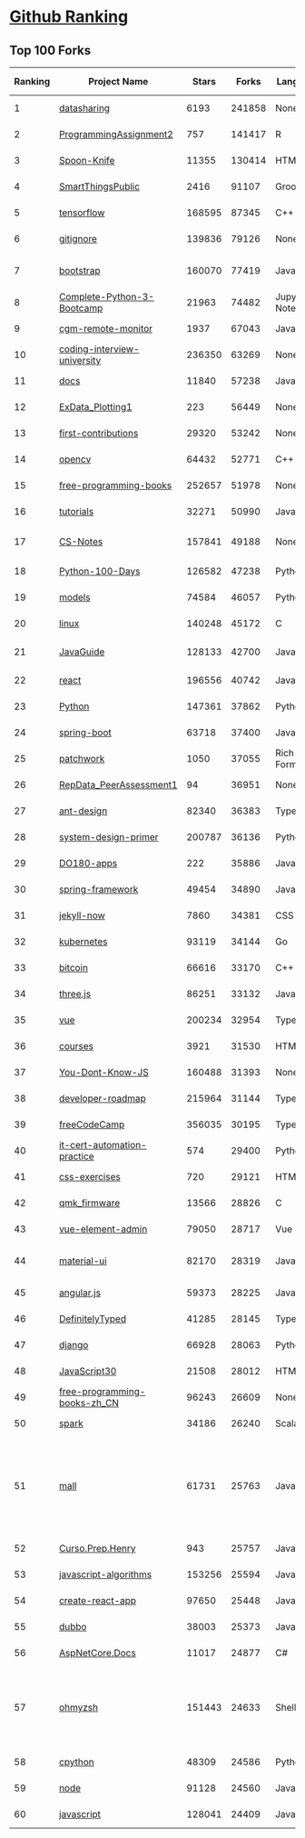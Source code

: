 [Github Ranking](../README.md)
==========

## Top 100 Forks

| Ranking | Project Name | Stars | Forks | Language | Open Issues | Description | Last Commit |
| ------- | ------------ | ----- | ----- | -------- | ----------- | ----------- | ----------- |
| 1 | [datasharing](https://github.com/jtleek/datasharing) | 6193 | 241858 | None | 296 | The Leek group guide to data sharing  | 2022-10-22T15:43:57Z |
| 2 | [ProgrammingAssignment2](https://github.com/rdpeng/ProgrammingAssignment2) | 757 | 141417 | R | 188 | Repository for Programming Assignment 2 for R Programming on Coursera | 2022-10-22T15:28:24Z |
| 3 | [Spoon-Knife](https://github.com/octocat/Spoon-Knife) | 11355 | 130414 | HTML | 1560 | This repo is for demonstration purposes only. | 2022-10-24T02:44:49Z |
| 4 | [SmartThingsPublic](https://github.com/SmartThingsCommunity/SmartThingsPublic) | 2416 | 91107 | Groovy | 59 | SmartThings open-source DeviceType Handlers and SmartApps code | 2022-10-21T11:11:19Z |
| 5 | [tensorflow](https://github.com/tensorflow/tensorflow) | 168595 | 87345 | C++ | 2114 | An Open Source Machine Learning Framework for Everyone | 2022-10-24T00:50:04Z |
| 6 | [gitignore](https://github.com/github/gitignore) | 139836 | 79126 | None | 0 | A collection of useful .gitignore templates | 2022-10-23T23:42:53Z |
| 7 | [bootstrap](https://github.com/twbs/bootstrap) | 160070 | 77419 | JavaScript | 259 | The most popular HTML, CSS, and JavaScript framework for developing responsive, mobile first projects on the web. | 2022-10-23T18:42:59Z |
| 8 | [Complete-Python-3-Bootcamp](https://github.com/Pierian-Data/Complete-Python-3-Bootcamp) | 21963 | 74482 | Jupyter Notebook | 95 | Course Files for Complete Python 3 Bootcamp Course on Udemy | 2022-10-22T07:32:08Z |
| 9 | [cgm-remote-monitor](https://github.com/nightscout/cgm-remote-monitor) | 1937 | 67043 | JavaScript | 131 | nightscout web monitor | 2022-10-23T13:21:36Z |
| 10 | [coding-interview-university](https://github.com/jwasham/coding-interview-university) | 236350 | 63269 | None | 39 | A complete computer science study plan to become a software engineer. | 2022-10-22T20:09:36Z |
| 11 | [docs](https://github.com/github/docs) | 11840 | 57238 | JavaScript | 79 | The open-source repo for docs.github.com | 2022-10-23T19:57:49Z |
| 12 | [ExData_Plotting1](https://github.com/rdpeng/ExData_Plotting1) | 223 | 56449 | None | 76 | Plotting Assignment 1 for Exploratory Data Analysis | 2022-09-04T21:17:44Z |
| 13 | [first-contributions](https://github.com/firstcontributions/first-contributions) | 29320 | 53242 | None | 14 | 🚀✨ Help beginners to contribute to open source projects | 2022-10-24T02:58:53Z |
| 14 | [opencv](https://github.com/opencv/opencv) | 64432 | 52771 | C++ | 2204 | Open Source Computer Vision Library | 2022-10-24T02:14:27Z |
| 15 | [free-programming-books](https://github.com/EbookFoundation/free-programming-books) | 252657 | 51978 | None | 72 | :books: Freely available programming books | 2022-10-24T02:56:49Z |
| 16 | [tutorials](https://github.com/eugenp/tutorials) | 32271 | 50990 | Java | 26 | Just Announced - "Learn Spring Security OAuth":  | 2022-10-23T21:09:16Z |
| 17 | [CS-Notes](https://github.com/CyC2018/CS-Notes) | 157841 | 49188 | None | 115 | :books: 技术面试必备基础知识、Leetcode、计算机操作系统、计算机网络、系统设计 | 2022-10-07T14:09:27Z |
| 18 | [Python-100-Days](https://github.com/jackfrued/Python-100-Days) | 126582 | 47238 | Python | 488 | Python - 100天从新手到大师 | 2022-10-11T02:39:57Z |
| 19 | [models](https://github.com/tensorflow/models) | 74584 | 46057 | Python | 1103 | Models and examples built with TensorFlow | 2022-10-21T21:13:16Z |
| 20 | [linux](https://github.com/torvalds/linux) | 140248 | 45172 | C | 0 | Linux kernel source tree | 2022-10-23T22:38:43Z |
| 21 | [JavaGuide](https://github.com/Snailclimb/JavaGuide) | 128133 | 42700 | Java | 61 | 「Java学习+面试指南」一份涵盖大部分 Java 程序员所需要掌握的核心知识。准备 Java 面试，首选 JavaGuide！ | 2022-10-23T12:26:08Z |
| 22 | [react](https://github.com/facebook/react) | 196556 | 40742 | JavaScript | 822 | A declarative, efficient, and flexible JavaScript library for building user interfaces. | 2022-10-24T02:51:44Z |
| 23 | [Python](https://github.com/TheAlgorithms/Python) | 147361 | 37862 | Python | 78 | All Algorithms implemented in Python | 2022-10-23T21:25:38Z |
| 24 | [spring-boot](https://github.com/spring-projects/spring-boot) | 63718 | 37400 | Java | 501 | Spring Boot | 2022-10-23T11:19:24Z |
| 25 | [patchwork](https://github.com/jlord/patchwork) | 1050 | 37055 | Rich Text Format | 21 | All the Git-it Workshop completers!  | 2022-10-24T02:03:56Z |
| 26 | [RepData_PeerAssessment1](https://github.com/rdpeng/RepData_PeerAssessment1) | 94 | 36951 | None | 6 | Peer Assessment 1 for Reproducible Research | 2022-08-25T17:01:55Z |
| 27 | [ant-design](https://github.com/ant-design/ant-design) | 82340 | 36383 | TypeScript | 868 | An enterprise-class UI design language and React UI library | 2022-10-24T02:47:10Z |
| 28 | [system-design-primer](https://github.com/donnemartin/system-design-primer) | 200787 | 36136 | Python | 166 | Learn how to design large-scale systems. Prep for the system design interview.  Includes Anki flashcards. | 2022-10-21T11:53:32Z |
| 29 | [DO180-apps](https://github.com/RedHatTraining/DO180-apps) | 222 | 35886 | JavaScript | 0 | DO180 Repository for Sample Applications | 2022-10-18T07:22:10Z |
| 30 | [spring-framework](https://github.com/spring-projects/spring-framework) | 49454 | 34890 | Java | 1225 | Spring Framework | 2022-10-21T13:27:53Z |
| 31 | [jekyll-now](https://github.com/barryclark/jekyll-now) | 7860 | 34381 | CSS | 143 | Build a Jekyll blog in minutes, without touching the command line. | 2022-10-20T12:18:56Z |
| 32 | [kubernetes](https://github.com/kubernetes/kubernetes) | 93119 | 34144 | Go | 1580 | Production-Grade Container Scheduling and Management | 2022-10-24T02:50:14Z |
| 33 | [bitcoin](https://github.com/bitcoin/bitcoin) | 66616 | 33170 | C++ | 460 | Bitcoin Core integration/staging tree | 2022-10-24T02:11:18Z |
| 34 | [three.js](https://github.com/mrdoob/three.js) | 86251 | 33132 | JavaScript | 369 | JavaScript 3D Library. | 2022-10-23T21:32:27Z |
| 35 | [vue](https://github.com/vuejs/vue) | 200234 | 32954 | TypeScript | 344 | 🖖 Vue.js is a progressive, incrementally-adoptable JavaScript framework for building UI on the web. | 2022-10-22T14:16:45Z |
| 36 | [courses](https://github.com/DataScienceSpecialization/courses) | 3921 | 31530 | HTML | 26 | Course materials for the Data Science Specialization: https://www.coursera.org/specialization/jhudatascience/1 | 2021-03-30T06:51:57Z |
| 37 | [You-Dont-Know-JS](https://github.com/getify/You-Dont-Know-JS) | 160488 | 31393 | None | 81 | A book series on JavaScript. @YDKJS on twitter. | 2022-10-23T13:09:44Z |
| 38 | [developer-roadmap](https://github.com/kamranahmedse/developer-roadmap) | 215964 | 31144 | TypeScript | 144 | Interactive roadmaps, guides and other educational content to help developers grow in their careers. | 2022-10-23T18:40:42Z |
| 39 | [freeCodeCamp](https://github.com/freeCodeCamp/freeCodeCamp) | 356035 | 30195 | TypeScript | 151 | freeCodeCamp.org's open-source codebase and curriculum. Learn to code for free. | 2022-10-24T02:16:27Z |
| 40 | [it-cert-automation-practice](https://github.com/google/it-cert-automation-practice) | 574 | 29400 | Python | 56 | Google IT Automation with Python Professional Certificate - Practice files | 2022-10-24T00:33:23Z |
| 41 | [css-exercises](https://github.com/TheOdinProject/css-exercises) | 720 | 29121 | HTML | 9 | None | 2022-10-22T22:48:51Z |
| 42 | [qmk_firmware](https://github.com/qmk/qmk_firmware) | 13566 | 28826 | C | 259 | Open-source keyboard firmware for Atmel AVR and Arm USB families | 2022-10-24T01:31:47Z |
| 43 | [vue-element-admin](https://github.com/PanJiaChen/vue-element-admin) | 79050 | 28717 | Vue | 1150 | :tada: A magical vue admin                                                                https://panjiachen.github.io/vue-element-admin | 2022-09-28T09:39:05Z |
| 44 | [material-ui](https://github.com/mui/material-ui) | 82170 | 28319 | JavaScript | 1094 | MUI Core: Ready-to-use foundational React components, free forever. It includes Material UI that implement Google's Material Design. | 2022-10-24T02:00:47Z |
| 45 | [angular.js](https://github.com/angular/angular.js) | 59373 | 28225 | JavaScript | 391 | AngularJS - HTML enhanced for web apps! | 2022-04-12T15:57:22Z |
| 46 | [DefinitelyTyped](https://github.com/DefinitelyTyped/DefinitelyTyped) | 41285 | 28145 | TypeScript | 638 | The repository for high quality TypeScript type definitions. | 2022-10-24T02:46:38Z |
| 47 | [django](https://github.com/django/django) | 66928 | 28063 | Python | 0 | The Web framework for perfectionists with deadlines. | 2022-10-24T02:04:29Z |
| 48 | [JavaScript30](https://github.com/wesbos/JavaScript30) | 21508 | 28012 | HTML | 0 | 30 Day Vanilla JS Challenge | 2022-10-19T17:28:58Z |
| 49 | [free-programming-books-zh_CN](https://github.com/justjavac/free-programming-books-zh_CN) | 96243 | 26609 | None | 0 | :books: 免费的计算机编程类中文书籍，欢迎投稿 | 2022-08-13T10:24:50Z |
| 50 | [spark](https://github.com/apache/spark) | 34186 | 26240 | Scala | 0 | Apache Spark - A unified analytics engine for large-scale data processing | 2022-10-24T03:00:07Z |
| 51 | [mall](https://github.com/macrozheng/mall) | 61731 | 25763 | Java | 27 | mall项目是一套电商系统，包括前台商城系统及后台管理系统，基于SpringBoot+MyBatis实现，采用Docker容器化部署。 前台商城系统包含首页门户、商品推荐、商品搜索、商品展示、购物车、订单流程、会员中心、客户服务、帮助中心等模块。 后台管理系统包含商品管理、订单管理、会员管理、促销管理、运营管理、内容管理、统计报表、财务管理、权限管理、设置等模块。 | 2022-10-19T11:44:38Z |
| 52 | [Curso.Prep.Henry](https://github.com/atralice/Curso.Prep.Henry) | 943 | 25757 | JavaScript | 0 | Curso de Preparación para Ingresar a Henry. | 2022-10-20T18:37:46Z |
| 53 | [javascript-algorithms](https://github.com/trekhleb/javascript-algorithms) | 153256 | 25594 | JavaScript | 103 | 📝 Algorithms and data structures implemented in JavaScript with explanations and links to further readings | 2022-10-21T20:21:11Z |
| 54 | [create-react-app](https://github.com/facebook/create-react-app) | 97650 | 25448 | JavaScript | 1438 | Set up a modern web app by running one command. | 2022-10-21T13:23:03Z |
| 55 | [dubbo](https://github.com/apache/dubbo) | 38003 | 25373 | Java | 464 | Apache Dubbo is a high-performance, java based, open source RPC framework. | 2022-10-24T01:45:07Z |
| 56 | [AspNetCore.Docs](https://github.com/dotnet/AspNetCore.Docs) | 11017 | 24877 | C# | 468 | Documentation for ASP.NET Core | 2022-10-23T23:03:12Z |
| 57 | [ohmyzsh](https://github.com/ohmyzsh/ohmyzsh) | 151443 | 24633 | Shell | 240 | 🙃   A delightful community-driven (with 2,000+ contributors) framework for managing your zsh configuration. Includes 300+ optional plugins (rails, git, macOS, hub, docker, homebrew, node, php, python, etc), 140+ themes to spice up your morning, and an auto-update tool so that makes it easy to keep up with the latest updates from the community. | 2022-10-22T18:52:26Z |
| 58 | [cpython](https://github.com/python/cpython) | 48309 | 24586 | Python | 6681 | The Python programming language | 2022-10-24T02:54:50Z |
| 59 | [node](https://github.com/nodejs/node) | 91128 | 24560 | JavaScript | 1327 | Node.js JavaScript runtime :sparkles::turtle::rocket::sparkles: | 2022-10-23T22:44:43Z |
| 60 | [javascript](https://github.com/airbnb/javascript) | 128041 | 24409 | JavaScript | 89 | JavaScript Style Guide | 2022-10-03T05:08:22Z |

